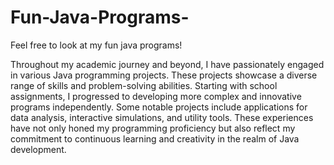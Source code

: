 # Fun-Java-Programs-
Feel free to look at my fun java programs!

Throughout my academic journey and beyond, I have passionately engaged in various Java programming projects. These projects showcase a diverse range of skills and problem-solving abilities. Starting with school assignments, I progressed to developing more complex and innovative programs independently. Some notable projects include applications for data analysis, interactive simulations, and utility tools. These experiences have not only honed my programming proficiency but also reflect my commitment to continuous learning and creativity in the realm of Java development.